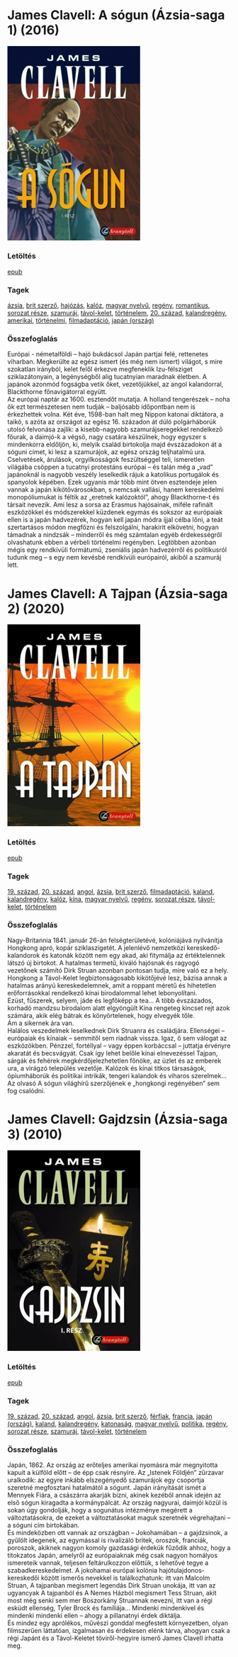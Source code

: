 # <a name="id_168">James Clavell: A sógun (Ázsia-saga 1) (2016)</a>
<img src="https://github.com/BercziSandor/calibre_lib/raw/main/libs/main/James%20Clavell/A%20Sogun%20%28168%29/cover.jpg" alt="cover" width="300"/>

### Letöltés
[epub](https://github.com/BercziSandor/calibre_lib/raw/main/libs/main/James%20Clavell/A%20Sogun%20%28168%29/A%20sogun%20-%20James%20Clavell.epub)

### Tagek
[ázsia](https://github.com/berczisandor/calibre_lib/blob/main/libs/main/_tags/%c3%81zsia.md), [brit szerző](https://github.com/berczisandor/calibre_lib/blob/main/libs/main/_tags/brit%20szerz%c5%91.md), [hajózás](https://github.com/berczisandor/calibre_lib/blob/main/libs/main/_tags/haj%c3%b3z%c3%a1s.md), [kalóz](https://github.com/berczisandor/calibre_lib/blob/main/libs/main/_tags/kal%c3%b3z.md), [magyar nyelvű](https://github.com/berczisandor/calibre_lib/blob/main/libs/main/_tags/magyar%20nyelv%c5%b1.md), [regény](https://github.com/berczisandor/calibre_lib/blob/main/libs/main/_tags/reg%c3%a9ny.md), [romantikus](https://github.com/berczisandor/calibre_lib/blob/main/libs/main/_tags/romantikus.md), [sorozat része](https://github.com/berczisandor/calibre_lib/blob/main/libs/main/_tags/sorozat%20r%c3%a9sze.md), [szamuráj](https://github.com/berczisandor/calibre_lib/blob/main/libs/main/_tags/szamur%c3%a1j.md), [távol-kelet](https://github.com/berczisandor/calibre_lib/blob/main/libs/main/_tags/t%c3%a1vol-kelet.md), [történelem](https://github.com/berczisandor/calibre_lib/blob/main/libs/main/_tags/t%c3%b6rt%c3%a9nelem.md), [20. század](https://github.com/berczisandor/calibre_lib/blob/main/libs/main/_tags/20.%20sz%c3%a1zad.md), [kalandregény](https://github.com/berczisandor/calibre_lib/blob/main/libs/main/_tags/kalandreg%c3%a9ny.md), [amerikai](https://github.com/berczisandor/calibre_lib/blob/main/libs/main/_tags/amerikai.md), [történelmi](https://github.com/berczisandor/calibre_lib/blob/main/libs/main/_tags/t%c3%b6rt%c3%a9nelmi.md), [filmadaptáció](https://github.com/berczisandor/calibre_lib/blob/main/libs/main/_tags/filmadapt%c3%a1ci%c3%b3.md), [japán (ország)](https://github.com/berczisandor/calibre_lib/blob/main/libs/main/_tags/jap%c3%a1n%20orsz%c3%a1g.md)

### Összefoglalás
<div>
<p>Európai ​- németalföldi – hajó bukdácsol Japán partjai felé, rettenetes viharban. Megkerülte az egész ismert (és még nem ismert) világot, s mire szokatlan irányból, kelet felől érkezve megfeneklik Izu-félsziget sziklazátonyain, a legénységből alig tucatnyian maradnak életben. A japánok azonmód fogságba vetik őket, vezetőjükkel, az angol kalandorral, Blackthorne főnavigátorral együtt.<br>Az európai naptár az 1600. esztendőt mutatja. A holland tengerészek – noha ők ezt természetesen nem tudják – baljósabb időpontban nem is érkezhettek volna. Két éve, 1598-ban halt meg Nippon katonai diktátora, a taikó, s azóta az országot az egész 16. századon át dúló polgárháborúk utolsó felvonása zajlik: a kisebb-nagyobb szamurájseregekkel rendelkező főurak, a daimjó-k a végső, nagy csatára készülnek, hogy egyszer s mindenkorra eldőljön, ki, melyik család birtokolja majd évszázadokon át a sóguni címet, ki lesz a szamurájok, az egész ország teljhatalmú ura. Cselvetések, árulások, orgyilkosságok feszültséggel teli, ismeretlen világába csöppen a tucatnyi protestáns európai – és talán még a „vad” japánoknál is nagyobb veszély leselkedik rájuk a katolikus portugálok és spanyolok képében. Ezek ugyanis már több mint ötven esztendeje jelen vannak a japán kikötővárosokban, s nemcsak vallási, hanem kereskedelmi monopóliumukat is féltik az „eretnek kalózoktól”, ahogy Blackthorne-t és társait nevezik. Ami lesz a sorsa az Erasmus hajósainak, miféle rafinált eszközökkel és módszerekkel küzdenek egymás és sokszor az európaiak ellen is a japán hadvezérek, hogyan kell japán módra íjjal célba lőni, a teát szertartásos módon megfőzni és felszolgálni, harakirit elkövetni, hogyan támadnak a nindzsák – minderről és még számtalan egyéb érdekességről olvashatunk ebben a vérbeli történelmi regényben. Legtöbben azonban mégis egy rendkívüli formátumú, zseniális japán hadvezérről és politikusról tudunk meg – s egy nem kevésbé rendkívüli európairól, akiből a szamuráj lett.</p></div>


# <a name="id_1027">James Clavell: A Tajpan (Ázsia-saga 2) (2020)</a>
<img src="https://github.com/BercziSandor/calibre_lib/raw/main/libs/main/James%20Clavell/A%20Tajpan%20%281027%29/cover.jpg" alt="cover" width="300"/>

### Letöltés
[epub](https://github.com/BercziSandor/calibre_lib/raw/main/libs/main/James%20Clavell/A%20Tajpan%20%281027%29/A%20Tajpan%20-%20James%20Clavell.epub)

### Tagek
[19. század](https://github.com/berczisandor/calibre_lib/blob/main/libs/main/_tags/19.%20sz%c3%a1zad.md), [20. század](https://github.com/berczisandor/calibre_lib/blob/main/libs/main/_tags/20.%20sz%c3%a1zad.md), [angol](https://github.com/berczisandor/calibre_lib/blob/main/libs/main/_tags/angol.md), [ázsia](https://github.com/berczisandor/calibre_lib/blob/main/libs/main/_tags/%c3%81zsia.md), [brit szerző](https://github.com/berczisandor/calibre_lib/blob/main/libs/main/_tags/brit%20szerz%c5%91.md), [filmadaptáció](https://github.com/berczisandor/calibre_lib/blob/main/libs/main/_tags/filmadapt%c3%a1ci%c3%b3.md), [kaland](https://github.com/berczisandor/calibre_lib/blob/main/libs/main/_tags/kaland.md), [kalandregény](https://github.com/berczisandor/calibre_lib/blob/main/libs/main/_tags/kalandreg%c3%a9ny.md), [kalóz](https://github.com/berczisandor/calibre_lib/blob/main/libs/main/_tags/kal%c3%b3z.md), [kína](https://github.com/berczisandor/calibre_lib/blob/main/libs/main/_tags/k%c3%adna.md), [magyar nyelvű](https://github.com/berczisandor/calibre_lib/blob/main/libs/main/_tags/magyar%20nyelv%c5%b1.md), [regény](https://github.com/berczisandor/calibre_lib/blob/main/libs/main/_tags/reg%c3%a9ny.md), [sorozat része](https://github.com/berczisandor/calibre_lib/blob/main/libs/main/_tags/sorozat%20r%c3%a9sze.md), [távol-kelet](https://github.com/berczisandor/calibre_lib/blob/main/libs/main/_tags/t%c3%a1vol-kelet.md), [történelem](https://github.com/berczisandor/calibre_lib/blob/main/libs/main/_tags/t%c3%b6rt%c3%a9nelem.md)

### Összefoglalás
<div>
<p>Nagy-Britannia ​1841. január 26-án felségterületévé, kolóniájává nyilvánítja Hongkong apró, kopár sziklaszigetét. A jelenlévő nemzetközi kereskedő-kalandorok és katonák között nem egy akad, aki fitymálja az értéktelennek látszó új birtokot. A hatalmas termetű, kiváló hajósnak és ragyogó vezetőnek számító Dirk Struan azonban pontosan tudja, mire való ez a hely. Hongkong a Távol-Kelet legbiztonságosabb kikötőjévé lesz, bázisa annak a hatalmas arányú kereskedelemnek, amit a roppant méretű és hihetetlen erőforrásokkal rendelkező kínai birodalommal lehet lebonyolítani. <br>Ezüst, fűszerek, selyem, jáde és legfőképp a tea… A több évszázados, korhadó mandzsu birodalom alatt elgyöngült Kína rengeteg kincset rejt azok számára, akik elég bátrak és könyörtelenek, hogy elvegyék tőle. <br>Ám a sikernek ára van. <br>Halálos veszedelmek leselkednek Dirk Struanra és családjára. Ellenségei – európaiak és kínaiak – semmitől sem riadnak vissza. Igaz, ő sem válogat az eszközökben. Pénzzel, fortéllyal – vagy éppen korbáccsal – juttatja érvényre akaratát és becsvágyát. Csak így lehet belőle kínai elnevezéssel Tajpan, sárgák és fehérek megkérdőjelezhetetlen főnöke, az üzlet és az emberek ura, a virágzó település vezetője. Kalózok és kínai titkos társaságok, ópiumháborúk és politikai intrikák, tengeri kalandok és viharos szerelmek… <br>Az olvasó A sógun világhírű szerzőjének e „hongkongi regényében” sem fog csalódni.</p></div>


# <a name="id_1028">James Clavell: Gajdzsin (Ázsia-saga 3) (2010)</a>
<img src="https://github.com/BercziSandor/calibre_lib/raw/main/libs/main/James%20Clavell/Gajdzsin%20%281028%29/cover.jpg" alt="cover" width="300"/>

### Letöltés
[epub](https://github.com/BercziSandor/calibre_lib/raw/main/libs/main/James%20Clavell/Gajdzsin%20%281028%29/Gajdzsin%20-%20James%20Clavell.epub)

### Tagek
[19. század](https://github.com/berczisandor/calibre_lib/blob/main/libs/main/_tags/19.%20sz%c3%a1zad.md), [20. század](https://github.com/berczisandor/calibre_lib/blob/main/libs/main/_tags/20.%20sz%c3%a1zad.md), [angol](https://github.com/berczisandor/calibre_lib/blob/main/libs/main/_tags/angol.md), [ázsia](https://github.com/berczisandor/calibre_lib/blob/main/libs/main/_tags/%c3%81zsia.md), [brit szerző](https://github.com/berczisandor/calibre_lib/blob/main/libs/main/_tags/brit%20szerz%c5%91.md), [férfiak](https://github.com/berczisandor/calibre_lib/blob/main/libs/main/_tags/f%c3%a9rfiak.md), [francia](https://github.com/berczisandor/calibre_lib/blob/main/libs/main/_tags/francia.md), [japán (ország)](https://github.com/berczisandor/calibre_lib/blob/main/libs/main/_tags/jap%c3%a1n%20orsz%c3%a1g.md), [kaland](https://github.com/berczisandor/calibre_lib/blob/main/libs/main/_tags/kaland.md), [kalandregény](https://github.com/berczisandor/calibre_lib/blob/main/libs/main/_tags/kalandreg%c3%a9ny.md), [katonaság](https://github.com/berczisandor/calibre_lib/blob/main/libs/main/_tags/katonas%c3%a1g.md), [magyar nyelvű](https://github.com/berczisandor/calibre_lib/blob/main/libs/main/_tags/magyar%20nyelv%c5%b1.md), [politika](https://github.com/berczisandor/calibre_lib/blob/main/libs/main/_tags/politika.md), [regény](https://github.com/berczisandor/calibre_lib/blob/main/libs/main/_tags/reg%c3%a9ny.md), [sorozat része](https://github.com/berczisandor/calibre_lib/blob/main/libs/main/_tags/sorozat%20r%c3%a9sze.md), [szamuráj](https://github.com/berczisandor/calibre_lib/blob/main/libs/main/_tags/szamur%c3%a1j.md), [távol-kelet](https://github.com/berczisandor/calibre_lib/blob/main/libs/main/_tags/t%c3%a1vol-kelet.md), [történelem](https://github.com/berczisandor/calibre_lib/blob/main/libs/main/_tags/t%c3%b6rt%c3%a9nelem.md)

### Összefoglalás
<div>
<p>Japán, ​1862. Az ország az erőteljes amerikai nyomásra már megnyitotta kapuit a külföld előtt – de épp csak résnyire. Az „Istenek Földjén” zűrzavar uralkodik: az egyre inkább elszegényedő szamurájok egy csoportja szeretné megfosztani hatalmától a sógunt. Japán irányítását ismét a Mennyek Fiára, a császárra akarják bízni, akinek kezéből annak idején az első sógun kiragadta a kormánypálcát. Az ország nagyurai, daimjói közül is sokan úgy gondolják, hogy a sogunátus intézménye megérett a változtatásokra, de ezeket a változtatásokat maguk szeretnék végrehajtani – a sóguni cím birtokában. <br>És mindeközben ott vannak az országban – Jokohamában – a gajdzsinok, a gyűlölt idegenek, az egymással is rivalizáló britek, oroszok, franciák, poroszok, akiknek nagyon komoly gazdasági érdekük fűződik ahhoz, hogy a titokzatos Japán, amelyről az európaiaknak még csak nagyon homályos ismereteik vannak, teljesen feltárulkozzon előttük, s lehetővé tegye a szabadkereskedelmet. A jokohamai európai kolónia hajótulajdonos-kereskedői között ismerős nevekkel is találkozhatunk: itt van Malcolm Struan, A tajpanban megismert legendás Dirk Struan unokája, itt van az ugyancyak A tajpanból és A Nemes Házból megismert Tess Struan, akit most még senki sem mer Boszorkány Struannak nevezni, itt van a régi esküdt ellenség, Tyler Brock és famíliája… Mindenki mindenkivel és mindenki mindenki ellen – ahogy a pillanatnyi érdek diktálja. <br>És mindez egy aprólékos, művészi gonddal megfestett környezetben, olyan filmszerűen láttatóan, izgalmasan és érdekesen elénk tárva, ahogyan csak a régi Japánt és a Távol-Keletet töviről-hegyire ismerő James Clavell írhatta meg.</p></div>


